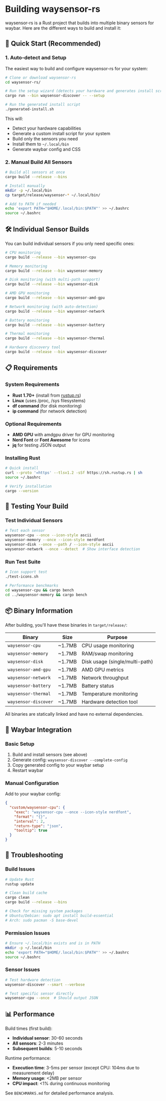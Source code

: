 # Building waysensor-rs

waysensor-rs is a Rust project that builds into multiple binary sensors for waybar. Here are the different ways to build and install it:

## 🚀 Quick Start (Recommended)

### 1. Auto-detect and Setup

The easiest way to build and configure waysensor-rs for your system:

```bash
# Clone or download waysensor-rs
cd waysensor-rs/

# Run the setup wizard (detects your hardware and generates install script)
cargo run --bin waysensor-discover -- --setup

# Run the generated install script
./generated-install.sh
```

This will:

- Detect your hardware capabilities
- Generate a custom install script for your system
- Build only the sensors you need
- Install them to `~/.local/bin`
- Generate waybar config and CSS

### 2. Manual Build All Sensors

```bash
# Build all sensors at once
cargo build --release --bins

# Install manually
mkdir -p ~/.local/bin
cp target/release/waysensor-* ~/.local/bin/

# Add to PATH if needed
echo 'export PATH="$HOME/.local/bin:$PATH"' >> ~/.bashrc
source ~/.bashrc
```

## 🛠️ Individual Sensor Builds

You can build individual sensors if you only need specific ones:

```bash
# CPU monitoring
cargo build --release --bin waysensor-cpu

# Memory monitoring
cargo build --release --bin waysensor-memory

# Disk monitoring (with multi-path support)
cargo build --release --bin waysensor-disk

# AMD GPU monitoring
cargo build --release --bin waysensor-amd-gpu

# Network monitoring (with auto-detection)
cargo build --release --bin waysensor-network

# Battery monitoring
cargo build --release --bin waysensor-battery

# Thermal monitoring
cargo build --release --bin waysensor-thermal

# Hardware discovery tool
cargo build --release --bin waysensor-discover
```

## 📋 Requirements

### System Requirements

- **Rust 1.70+** (install from [rustup.rs](https://rustup.rs/))
- **Linux** (uses /proc, /sys filesystems)
- **df command** (for disk monitoring)
- **ip command** (for network detection)

### Optional Requirements

- **AMD GPU** with amdgpu driver for GPU monitoring
- **Nerd Font** or **Font Awesome** for icons
- **jq** for testing JSON output

### Installing Rust

```bash
# Quick install
curl --proto '=https' --tlsv1.2 -sSf https://sh.rustup.rs | sh
source ~/.bashrc

# Verify installation
cargo --version
```

## 🧪 Testing Your Build

### Test Individual Sensors

```bash
# Test each sensor
waysensor-cpu --once --icon-style ascii
waysensor-memory --once --icon-style nerdfont
waysensor-disk --once --path / --icon-style ascii
waysensor-network --once --detect  # Show interface detection
```

### Run Test Suite

```bash
# Icon support test
./test-icons.sh

# Performance benchmarks
cd waysensor-cpu && cargo bench
cd ../waysensor-memory && cargo bench
```

## 📦 Binary Information

After building, you'll have these binaries in `target/release/`:

| Binary               | Size   | Purpose                        |
| -------------------- | ------ | ------------------------------ |
| `waysensor-cpu`      | ~1.7MB | CPU usage monitoring           |
| `waysensor-memory`   | ~1.7MB | RAM/swap monitoring            |
| `waysensor-disk`     | ~1.7MB | Disk usage (single/multi-path) |
| `waysensor-amd-gpu`  | ~1.7MB | AMD GPU metrics                |
| `waysensor-network`  | ~1.7MB | Network throughput             |
| `waysensor-battery`  | ~1.7MB | Battery status                 |
| `waysensor-thermal`  | ~1.7MB | Temperature monitoring         |
| `waysensor-discover` | ~1.7MB | Hardware detection tool        |

All binaries are statically linked and have no external dependencies.

## 🎯 Waybar Integration

### Basic Setup

1. Build and install sensors (see above)
2. Generate config: `waysensor-discover --complete-config`
3. Copy generated config to your waybar setup
4. Restart waybar

### Manual Configuration

Add to your waybar config:

```json
{
  "custom/waysensor-cpu": {
    "exec": "waysensor-cpu --once --icon-style nerdfont",
    "format": "{}",
    "interval": 2,
    "return-type": "json",
    "tooltip": true
  }
}
```

## 🚨 Troubleshooting

### Build Issues

```bash
# Update Rust
rustup update

# Clean build cache
cargo clean
cargo build --release --bins

# Check for missing system packages
# Ubuntu/Debian: sudo apt install build-essential
# Arch: sudo pacman -S base-devel
```

### Permission Issues

```bash
# Ensure ~/.local/bin exists and is in PATH
mkdir -p ~/.local/bin
echo 'export PATH="$HOME/.local/bin:$PATH"' >> ~/.bashrc
source ~/.bashrc
```

### Sensor Issues

```bash
# Test hardware detection
waysensor-discover --smart --verbose

# Test specific sensor directly
waysensor-cpu --once  # Should output JSON
```

## 📊 Performance

Build times (first build):

- **Individual sensor**: 30-60 seconds
- **All sensors**: 2-3 minutes
- **Subsequent builds**: 5-10 seconds

Runtime performance:

- **Execution time**: 3-5ms per sensor (except CPU: 104ms due to measurement delay)
- **Memory usage**: <2MB per sensor
- **CPU impact**: <1% during continuous monitoring

See `BENCHMARKS.md` for detailed performance analysis.

